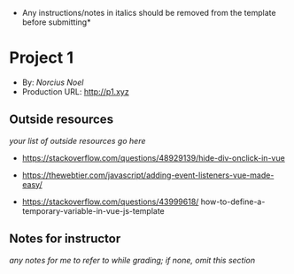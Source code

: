 * Any instructions/notes in italics should be removed from the template before submitting* 

# Project 1
+ By: *Norcius Noel*
+ Production URL: <http://p1.xyz>

## Outside resources
*your list of outside resources go here*

* https://stackoverflow.com/questions/48929139/hide-div-onclick-in-vue

* https://thewebtier.com/javascript/adding-event-listeners-vue-made-easy/

* https://stackoverflow.com/questions/43999618/ how-to-define-a-temporary-variable-in-vue-js-template    

## Notes for instructor

*any notes for me to refer to while grading; if none, omit this section*


